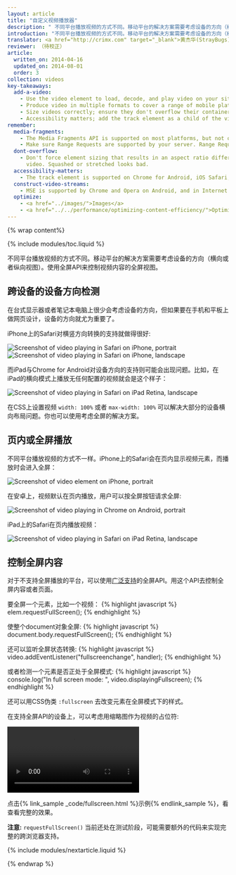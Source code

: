 ```yaml
---
layout: article
title: "自定义视频播放器"
description: " 不同平台播放视频的方式不同。移动平台的解决方案需要考虑设备的方向（横向或者纵向视图）。使用全屏API来控制视频内容的全屏视图。"
introduction: "不同平台播放视频的方式不同。移动平台的解决方案需要考虑设备的方向（横向或者纵向视图）。使用全屏API来控制视频内容的全屏视图。"
translator: <a href="http://crimx.com" target="_blank">黄杰华(StrayBugs)</a>
reviewer: （待校正）
article:
  written_on: 2014-04-16
  updated_on: 2014-08-01
  order: 3
collection: videos
key-takeaways:
  add-a-video:
    - Use the video element to load, decode, and play video on your site.
    - Produce video in multiple formats to cover a range of mobile platforms.
    - Size videos correctly; ensure they don't overflow their containers.
    - Accessibility matters; add the track element as a child of the video element.
remember:
  media-fragments:
    - The Media Fragments API is supported on most platforms, but not on iOS.
    - Make sure Range Requests are supported by your server. Range Requests are enabled by default on most servers, but some hosting services may turn them off.
  dont-overflow:
    - Don't force element sizing that results in an aspect ratio different from the original
      video. Squashed or stretched looks bad.
  accessibility-matters:
    - The track element is supported on Chrome for Android, iOS Safari, and all current browsers on desktop except Firefox (see <a href="http://caniuse.com/track" title="Track element support status">caniuse.com/track</a>). There are several polyfills available too. We recommend <a href='//www.delphiki.com/html5/playr/' title='Playr track element polyfill'>Playr</a> or <a href='//captionatorjs.com/' title='Captionator track'>Captionator</a>.
  construct-video-streams:
    - MSE is supported by Chrome and Opera on Android, and in Internet Explorer 11 and Chrome for desktop, with support planned for <a href='http://wiki.mozilla.org/Platform/MediaSourceExtensions' title='Firefox Media Source Extensions implementation timeline'>Firefox</a>.
  optimize:
    - <a href="../images/">Images</a>
    - <a href="../../performance/optimizing-content-efficiency/">Optimizing content efficiency</a>
---
```


{% wrap content%}

{% include modules/toc.liquid %}

<style>

  img, video, object {
    max-width: 100%;
  }

  img.center {
    display: block;
    margin-left: auto;
    margin-right: auto;
  }

</style>


不同平台播放视频的方式不同。移动平台的解决方案需要考虑设备的方向（横向或者纵向视图）。使用全屏API来控制视频内容的全屏视图。

## 跨设备的设备方向检测


在台式显示器或者笔记本电脑上很少会考虑设备的方向，但如果要在手机和平板上做网页设计，设备的方向就尤为重要了。

iPhone上的Safari对横竖方向转换的支持就做得很好:

<div class="clear">
    <img class="g-wide--1 g-medium--half" alt="Screenshot of video playing in Safari on iPhone, portrait" src="images/iPhone-video-playing-portrait.png">
    <img class="g-wide--2 g-wide--last g-medium--half g--last" alt="Screenshot of video playing in Safari on iPhone, landscape" src="images/iPhone-video-playing-landscape.png">
</div>

而iPad与Chrome for Android对设备方向的支持则可能会出现问题。比如，在iPad的横向模式上播放无任何配置的视频就会是这个样子：

<img class="center" alt="Screenshot of video playing in Safari on iPad Retina, landscape"
src="images/iPad-Retina-landscape-video-playing.png">

在CSS上设置视频 `width: 100%` 或者 `max-width: 100%` 可以解决大部分的设备横向布局问题。你也可以使用考虑全屏的解决方案。

## 页内或全屏播放

不同平台播放视频的方式不一样。iPhone上的Safari会在页内显示视频元素，而播放时会进入全屏：

<img class="center" alt="Screenshot of video element on iPhone, portrait" src="images/iPhone-video-with-poster.png">

在安卓上，视频默认在页内播放，用户可以按全屏按钮请求全屏:

<img class="center" alt="Screenshot of video playing in Chrome on Android, portrait" src="images/Chrome-Android-video-playing-portrait-3x5.png">

iPad上的Safari在页内播放视频：

<img class="center" alt="Screenshot of video playing in Safari on iPad Retina, landscape" src="images/iPad-Retina-landscape-video-playing.png">

## 控制全屏内容

对于不支持全屏播放的平台，可以使用[广泛支持](//caniuse.com/fullscreen)的全屏API。用这个API去控制全屏内容或者页面。

要全屏一个元素，比如一个视频：
{% highlight javascript %}
elem.requestFullScreen();
{% endhighlight %}

使整个document对象全屏:
{% highlight javascript %}
document.body.requestFullScreen();
{% endhighlight %}

还可以监听全屏状态转换:
{% highlight javascript %}
video.addEventListener("fullscreenchange", handler);
{% endhighlight %}

或者检测一个元素是否正处于全屏模式:
{% highlight javascript %}
console.log("In full screen mode: ", video.displayingFullscreen);
{% endhighlight %}

还可以用CSS伪类 `:fullscreen` 去改变元素在全屏模式下的样式。

在支持全屏API的设备上，可以考虑用缩略图作为视频的占位符:

<video autoplay loop class="center">
  <source src="video/fullscreen.webm" type="video/webm">
  <source src="video/fullscreen.mp4" type="video/mp4">
  <p>This browser does not support the video element.</p>
</video>

点击{% link_sample _code/fullscreen.html %}示例{% endlink_sample %}，看查看完整的效果。

**注意:** `requestFullScreen()` 当前还处在测试阶段，可能需要额外的代码来实现完整的跨浏览器支持。

{% include modules/nextarticle.liquid %}

{% endwrap %}
